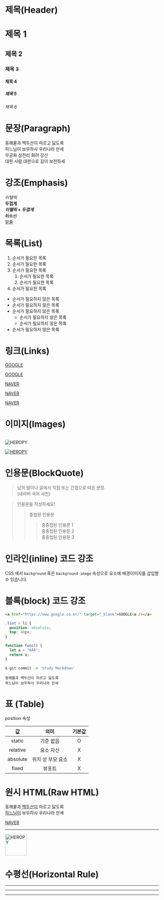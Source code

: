 # 제목(Header)

<!-- h1 Tag와 같이 #(1)~#####(6) 중요도 -->

# 제목 1

## 제목 2

### 제목 3

#### 제목 4

##### 제목 5

###### 제목 6

# 문장(Paragraph)

<!-- 띄어쓰기 2번 or <br /> 다음열로 개행 -->

동해물과 백두산이 마르고 닳도록  
하느님이 보우하사 우리나라 만세  
무궁화 삼천리 화려 강산<br />
대한 사람 대한으로 길이 보전하세

# 강조(Emphasis)

_이텔릭_  
**두껍게**  
**_이텔릭 + 두껍게_**  
~~취소선~~  
<u>밑줄</u>

# 목록(List)

1. 순서가 필요한 목록
1. 순서가 필요한 목록
1. 순서가 필요한 목록
   1. 순서가 필요한 목록
   1. 순서가 필요한 목록
1. 순서가 필요한 목록

- 순서가 필요하지 않은 목록
- 순서가 필요하지 않은 목록
- 순서가 필요하지 않은 목록
  - 순서가 필요하지 않은 목록
  - 순서가 필요하지 않은 목록
- 순서가 필요하지 않은 목록

# 링크(Links)

<a href="https://google.com">GOOGLE</a>

[GOOGLE](https://google.com)

<a href="https://naver.com"
title="NAVER로 이동!">NAVER</a>

[NAVER](https://naver.com "NAVER로 이동!")

<a href="https://naver.com"
title="NAVER로 이동!"
target="_blank">NAVER</a>

# 이미지(Images)

![]()

![HEROPY](https://heropy.blog/css/images/logo.png)

<!-- 링크 다는법 -->

[![HEROPY](https://heropy.blog/css/images/logo.png)](https://heropy.blog/)

# 인용문(BlockQuote)

> 남의 말이나 글에서 직접 또는 간접으로 따온 문장.  
> (네이버 국어 사전)

> 인용문을 작성하세요!
>
> > 중첩된 인용문
> >
> > > 중중첩된 인용문 1  
> > > 중중첩된 인용문 2  
> > > 중중첩된 인용문 3

# 인라인(inline) 코드 강조

<!-- 드래그 후 `기호 사용해도 됨. -->

CSS 에서 `background` 혹은 `background-image` 속성으로 요소에 배경이미지를 삽입할 수 있습니다.

# 블록(block) 코드 강조

```html
<a href="https://www.google.co.kr/" target="_blank">GOOGLE<a /></a>
```

```css
.list > li {
  position: absolute;
  top: 40px;
}
```

```javascript
function func() {
  let a = "AAA";
  return a;
}
```

```bash (git)
$ git commit -m 'Study Markdown'
```

```plaintext (단순 TEXT)
동해물과 백두산이 마르고 닳도록
하느님이 보우하사 우리나라 만세
```

# 표 (Table)

<!-- 기본값 (왼쪽 정렬)   --|--|--    -->
<!-- : 붙치는 위치에 따라 정렬방향 바뀜 -->

position 속성

|    값    |       의미        | 기본값 |
| :------: | :---------------: | :----: |
|  static  |     기준 없음     |   O    |
| relative |     요소 자신     |   X    |
| absolute | 위치 상 부모 요소 |   X    |
|  fixed   |      뷰포트       |   X    |

# 원시 HTML(Raw HTML)

동해물과 <u>백두산이</u> 마르고 닳도록<br />
<span style="text-decoration: underline;">하느님이</span> 보우하사 우리나라 만세

<a href="https://naver.com"
title="NAVER로 이동!"
target="_blank">NAVER</a>

---

<img width="70" src="https://heropy.blog/css/images/logo.png"
alt="HEROPY" />

# 수평선(Horizontal Rule)

---

---

---
